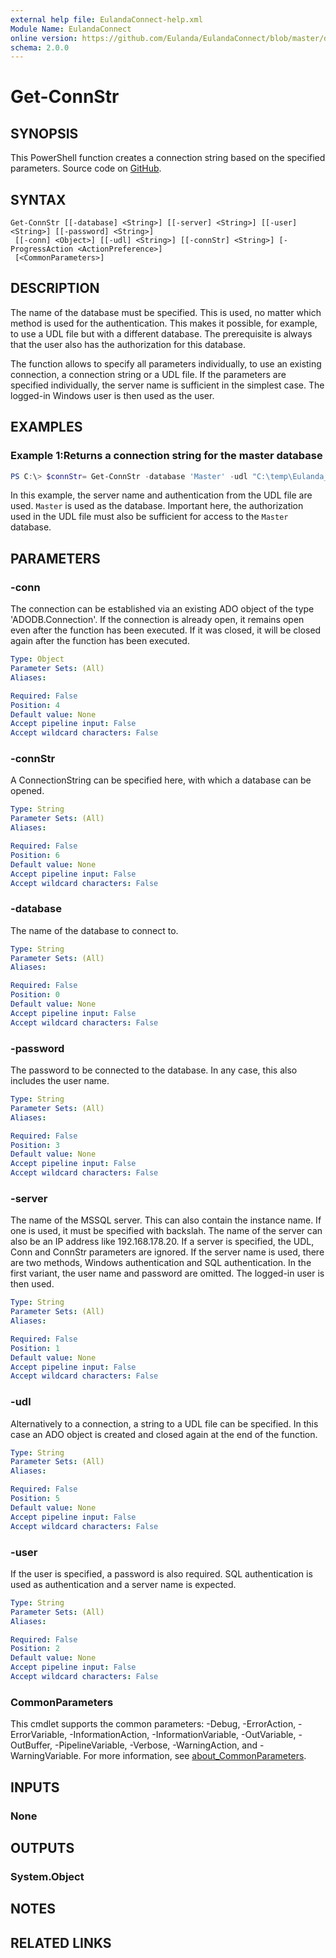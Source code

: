 ```yaml
---
external help file: EulandaConnect-help.xml
Module Name: EulandaConnect
online version: https://github.com/Eulanda/EulandaConnect/blob/master/docs/Get-ConnStr.md
schema: 2.0.0
---
```


# Get-ConnStr

## SYNOPSIS
This PowerShell function creates a connection string based on the specified parameters. Source code on [GitHub](https://github.com/Eulanda/EulandaConnect/blob/master/source/public/Get-ConnStr.ps1).

## SYNTAX

```
Get-ConnStr [[-database] <String>] [[-server] <String>] [[-user] <String>] [[-password] <String>]
 [[-conn] <Object>] [[-udl] <String>] [[-connStr] <String>] [-ProgressAction <ActionPreference>]
 [<CommonParameters>]
```

## DESCRIPTION
The name of the database must be specified. This is used, no matter which method is used for the authentication. This makes it possible, for example, to use a UDL file but with a different database. The prerequisite is always that the user also has the authorization for this database.

The function allows to specify all parameters individually, to use an existing connection, a connection string or a UDL file. If the parameters are specified individually, the server name is sufficient in the simplest case. The logged-in Windows user is then used as the user.

## EXAMPLES

### Example 1:Returns a connection string for the master database
```powershell
PS C:\> $connStr= Get-ConnStr -database 'Master' -udl "C:\temp\Eulanda_1 JohnDoe.udl"
```

In this example, the server name and authentication from the UDL file are used. `Master` is used as the database. Important here, the authorization used in the UDL file must also be sufficient for access to the `Master` database.

## PARAMETERS

### -conn
The connection can be established via an existing ADO object of the type 'ADODB.Connection'. If the connection is already open, it remains open even after the function has been executed. If it was closed, it will be closed again after the function has been executed.

```yaml
Type: Object
Parameter Sets: (All)
Aliases:

Required: False
Position: 4
Default value: None
Accept pipeline input: False
Accept wildcard characters: False
```

### -connStr
A ConnectionString can be specified here, with which a database can be opened.

```yaml
Type: String
Parameter Sets: (All)
Aliases:

Required: False
Position: 6
Default value: None
Accept pipeline input: False
Accept wildcard characters: False
```

### -database
The name of the database to connect to.

```yaml
Type: String
Parameter Sets: (All)
Aliases:

Required: False
Position: 0
Default value: None
Accept pipeline input: False
Accept wildcard characters: False
```

### -password
The password to be connected to the database. In any case, this also includes the user name.

```yaml
Type: String
Parameter Sets: (All)
Aliases:

Required: False
Position: 3
Default value: None
Accept pipeline input: False
Accept wildcard characters: False
```

### -server
The name of the MSSQL server. This can also contain the instance name. If one is used, it must be specified with backslah. The name of the server can also be an IP address like 192.168.178.20. If a server is specified, the UDL, Conn and ConnStr parameters are ignored. If the server name is used, there are two methods, Windows authentication and SQL authentication. In the first variant, the user name and password are omitted. The logged-in user is then used.

```yaml
Type: String
Parameter Sets: (All)
Aliases:

Required: False
Position: 1
Default value: None
Accept pipeline input: False
Accept wildcard characters: False
```

### -udl
Alternatively to a connection, a string to a UDL file can be specified. In this case an ADO object is created and closed again at the end of the function.

```yaml
Type: String
Parameter Sets: (All)
Aliases:

Required: False
Position: 5
Default value: None
Accept pipeline input: False
Accept wildcard characters: False
```

### -user
If the user is specified, a password is also required. SQL authentication is used as authentication and a server name is expected.

```yaml
Type: String
Parameter Sets: (All)
Aliases:

Required: False
Position: 2
Default value: None
Accept pipeline input: False
Accept wildcard characters: False
```


### CommonParameters
This cmdlet supports the common parameters: -Debug, -ErrorAction, -ErrorVariable, -InformationAction, -InformationVariable, -OutVariable, -OutBuffer, -PipelineVariable, -Verbose, -WarningAction, and -WarningVariable. For more information, see [about_CommonParameters](http://go.microsoft.com/fwlink/?LinkID=113216).

## INPUTS

### None

## OUTPUTS

### System.Object
## NOTES

## RELATED LINKS

